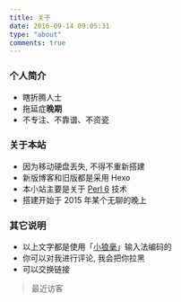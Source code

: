 ```yaml
---
title: 关于
date: 2016-09-14 09:05:31
type: "about"
comments: true
---
```


### **个人简介**

* 瞎折腾人士
* 拖延症**晚期**
* 不专注、不靠谱、不资瓷

### **关于本站**

* 因为移动硬盘丢失, 不得不重新搭建
* 新版博客和旧版都是采用 Hexo
* 本小站主要是关于 [Perl 6](perl6.org) 技术
* 搭建开始于 2015 年某个无聊的晚上

### **其它说明**

* 以上文字都是使用「[小狼毫](http://rime.im/)」输入法编码的
* 你可以对我进行评论, 我会把你拉黑
* 可以交换链接

>最近访客
<div class="ds-recent-visitors" data-num-items="28" data-avatar-size="42" id="ds-recent-visitors"></div>
